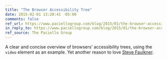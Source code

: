 ```yaml
---
title: "The Browser Accessibility Tree"
date: 2015-02-01 13:20:41 -05:00
comments: false
ref_url: https://www.paciellogroup.com/blog/2015/01/the-browser-accessibility-tree/
in_reply_to: https://www.paciellogroup.com/blog/2015/01/the-browser-accessibility-tree/
ref_source: The Paciello Group
---
```


A clear and concise overview of browsers’ accessibility trees, using the `video` element as an example. Yet another reason to love [Steve Faulkner](https://twitter.com/stevefaulkner).